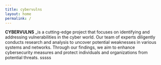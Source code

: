 ```yaml
---
title: cybervulns
layout: home
permalink: /
---
```


**CYBERVULNS** _is a cutting-edge project that focuses on identifying and addressing vulnerabilities in the cyber world. Our team of experts diligently conducts research and analysis to uncover potential weaknesses in various systems and networks. Through our findings, we aim to enhance cybersecurity measures and protect individuals and organizations from potential threats.
sssss

